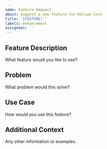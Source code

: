 ```yaml
---
name: Feature Request
about: Suggest a new feature for Helium Core
title: '[FEATURE] '
labels: enhancement
assignees: ''
---
```


## Feature Description
What feature would you like to see?

## Problem
What problem would this solve?

## Use Case
How would you use this feature?

## Additional Context
Any other information or examples.